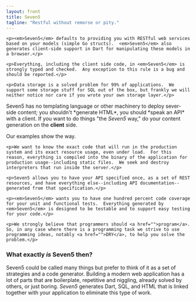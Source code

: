 ```yaml
--- 
layout: front
title: Seven5
tagline: "Restful without remorse or pity."
---
```



<!-- Row Of Columns -->
<div class="row">
  <div class="span4">
	
	
	<p><em>Seven5</em> defaults to providing you with RESTful web services based on your models (simple Go structs).  <em>Seven5</em> also generates client-side support in Dart for manipulating these models in a browser.</p>
	
	<p>Everything, including the client side code, in <em>Seven5</em> is strongly typed and checked.  Any exception to this rule is a bug and should be reported.</p>

	<p>Data storage is a solved problem for 99% of applications.  We support some storage stuff for SQL out of the box, but frankly we will neither notice nor care if you wrote your own storage layer.</p>


  </div>
  <div class="span4">
	<p>Seven5 has no templating language or other machinery to deploy sever-side content; you shouldn't *generate HTML*, you should *speak an API* with a client. If you want to do things "the <em>Seven5</em> way," do your content generation on the <strong>client</strong> side.</p>  Our examples show the way.

	<p>We want to know the exact code that will run in the production system and its exact resource usage, even under load.  For this reason, everything is compiled into the binary of the application for production usage--including static files.  We seek and destroy interpreters that run inside the server.</p>

 </div>
  <div class="span4">
	
	<p>Seven5 allows you to have your API specified once, as a set of REST resources, and have everything else--including API documentation--generated from that specification.</p>

	<p><em>Seven5</em> wants you to have one hundred percent code coverage for your unit and functional tests.  Everything generated by <em>Seven5</em> is designed to be testable and to support easy testing for your code.</p>

	<p>We strongly believe that programmers should <a href="">program</a>.  So, in any case where there is a programming task we strive to use programming ideas, notably <a href="">DRY</a>, to help you solve the problem.</p>

  </div>
</div>  <!--row-->

<div class="span12">

<h3>What exactly <em>is</em> Seven5 then?</h3>

<p>
Seven5 could be called many things but prefer to think of it as a set of strategies and a code generator.  Building a modern web application has a lot of parts that are  boilerplate, repetitive and niggling, already solved by others, or just boring.  <em>Seven5</em> generates Dart, SQL, and HTML that is linked together with your application to eliminate this type of work.  
</p>

</div>

